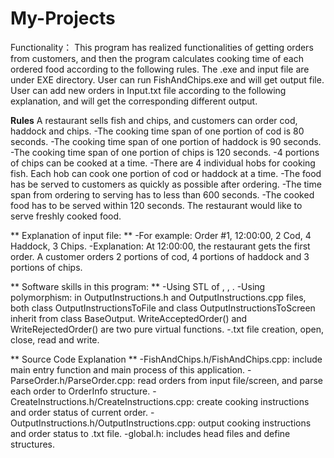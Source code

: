 # My-Projects
Functionality：
This program has realized functionalities of getting orders from customers, and then the program calculates cooking time of each ordered food according to the following rules. The .exe and input file are under EXE directory. User can run FishAndChips.exe and will get output file. User can add new orders in Input.txt file according to the following explanation, and will get the corresponding different output.

**Rules**
A restaurant sells fish and chips, and customers can order cod, haddock and chips. 
-The cooking time span of one portion of cod is 80 seconds.
-The cooking time span of one portion of haddock is 90 seconds.
-The cooking time span of one portion of chips is 120 seconds.
-4 portions of chips can be cooked at a time.
-There are 4 individual hobs for cooking fish. Each hob can cook one portion of cod or haddock at a time.
-The food has be served to customers as quickly as possible after ordering. 
-The time span from ordering to serving has to less than 600 seconds.
-The cooked food has to be served within 120 seconds. The restaurant would like to serve freshly cooked food.

** Explanation of input file: **
-For example: Order #1, 12:00:00, 2 Cod, 4 Haddock, 3 Chips.
-Explanation: At 12:00:00, the restaurant gets the first order. A customer orders 2 portions of cod, 4 portions of haddock and 3 portions of chips.

** Software skills in this program: **
-Using STL of <vector>, <stack>, <algorithm>.
-Using polymorphism: in OutputInstructions.h and OutputInstructions.cpp files, both class OutputInstructionsToFile and class OutputInstructionsToScreen inherit from class BaseOutput. WriteAcceptedOrder() and WriteRejectedOrder() are two pure virtual functions.
-.txt file creation, open, close, read and write.

** Source Code Explanation **
-FishAndChips.h/FishAndChips.cpp: include main entry function and main process of this application.
-ParseOrder.h/ParseOrder.cpp: read orders from input file/screen, and parse each order to OrderInfo structure.
-CreateInstructions.h/CreateInstructions.cpp: create cooking instructions and order status of current order.
-OutputInstructions.h/OutputInstructions.cpp: output cooking instructions and order status to .txt file.
-global.h: includes head files and define structures.


